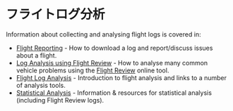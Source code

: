 # フライトログ分析

Information about collecting and analysing flight logs is covered in:

- [Flight Reporting](../getting_started/flight_reporting.md) - How to download a log and report/discuss issues about a flight.
- [Log Analysis using Flight Review](../log/flight_review.md) - How to analyse many common vehicle problems using the [Flight Review](https://logs.px4.io/) online tool.
- [Flight Log Analysis](../log/flight_log_analysis.md) - Introduction to flight analysis and links to a number of analysis tools.
- [Statistical Analysis](flight_log_analysis_statistical.md) - Information & resources for statistical analysis (including Flight Review logs).
